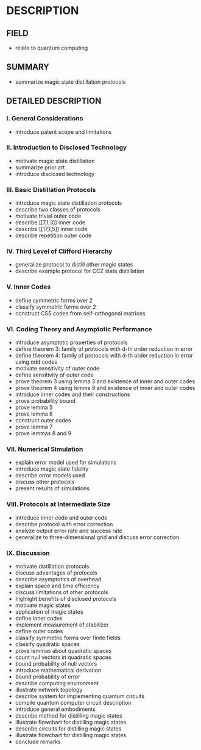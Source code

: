 # DESCRIPTION

## FIELD

- relate to quantum computing

## SUMMARY

- summarize magic state distillation protocols

## DETAILED DESCRIPTION

### I. General Considerations

- introduce patent scope and limitations

### II. Introduction to Disclosed Technology

- motivate magic state distillation
- summarize prior art
- introduce disclosed technology

### III. Basic Distillation Protocols

- introduce magic state distillation protocols
- describe two classes of protocols
- motivate trivial outer code
- describe [[7,1,3]] inner code
- describe [[17,1,5]] inner code
- describe repetition outer code

### IV. Third Level of Clifford Hierarchy

- generalize protocol to distill other magic states
- describe example protocol for CCZ state distillation

### V. Inner Codes

- define symmetric forms over 2
- classify symmetric forms over 2
- construct CSS codes from self-orthogonal matrices

### VI. Coding Theory and Asymptotic Performance

- introduce asymptotic properties of protocols
- define theorem 3: family of protocols with d-th order reduction in error
- define theorem 4: family of protocols with d-th order reduction in error using odd codes
- motivate sensitivity of outer code
- define sensitivity of outer code
- prove theorem 3 using lemma 3 and existence of inner and outer codes
- prove theorem 4 using lemma 9 and existence of inner and outer codes
- introduce inner codes and their constructions
- prove probability bound
- prove lemma 5
- prove lemma 6
- construct outer codes
- prove lemma 7
- prove lemmas 8 and 9

### VII. Numerical Simulation

- explain error model used for simulations
- introduce magic state fidelity
- describe error models used
- discuss other protocols
- present results of simulations

### VIII. Protocols at Intermediate Size

- introduce inner code and outer code
- describe protocol with error correction
- analyze output error rate and success rate
- generalize to three-dimensional grid and discuss error correction

### IX. Discussion

- motivate distillation protocols
- discuss advantages of protocols
- describe asymptotics of overhead
- explain space and time efficiency
- discuss limitations of other protocols
- highlight benefits of disclosed protocols
- motivate magic states
- application of magic states
- define inner codes
- implement measurement of stabilizer
- define outer codes
- classify symmetric forms over finite fields
- classify quadratic spaces
- prove lemmas about quadratic spaces
- count null vectors in quadratic spaces
- bound probability of null vectors
- introduce mathematical derivation
- bound probability of error
- describe computing environment
- illustrate network topology
- describe system for implementing quantum circuits
- compile quantum computer circuit description
- introduce general embodiments
- describe method for distilling magic states
- illustrate flowchart for distilling magic states
- describe circuits for distilling magic states
- illustrate flowchart for distilling magic states
- conclude remarks

